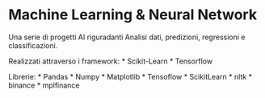 # Machine Learning  &  Neural Network

Una serie di progetti AI riguradanti Analisi dati, predizioni, regressioni e classificazioni.

Realizzati attraverso i framework:
	* Scikit-Learn
	* Tensorflow

Librerie:
	* Pandas
	* Numpy
	* Matplotlib
	* Tensoflow
	* ScikitLearn
	* nltk
	* binance
	* mplfinance
